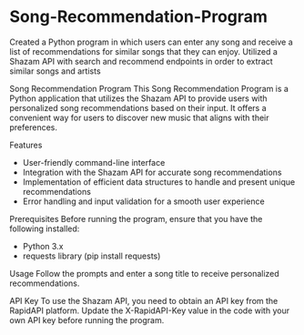 # Song-Recommendation-Program
Created a Python program in which users can enter any song and receive a list of recommendations for similar songs that they can enjoy. Utilized a Shazam API with search and recommend endpoints in order to extract similar songs and artists


Song Recommendation Program
This Song Recommendation Program is a Python application that utilizes the Shazam API to provide users with personalized song recommendations based on their input. It offers a convenient way for users to discover new music that aligns with their preferences.

Features
- User-friendly command-line interface
- Integration with the Shazam API for accurate song recommendations
- Implementation of efficient data structures to handle and present unique recommendations
- Error handling and input validation for a smooth user experience

Prerequisites
Before running the program, ensure that you have the following installed:
- Python 3.x
- requests library (pip install requests)

Usage
Follow the prompts and enter a song title to receive personalized recommendations.

API Key
To use the Shazam API, you need to obtain an API key from the RapidAPI platform. Update the X-RapidAPI-Key value in the code with your own API key before running the program.
